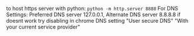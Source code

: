 to host https server with python: `python -m http.server 8888`
For DNS Settings: Preferred DNS server 127.0.0.1, Alternate DNS server 8.8.8.8
if doesnt work try disabling in chrome DNS setting "User secure DNS" "With your current service provider"
